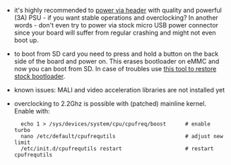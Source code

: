 - it's highly recommended to [power via header](https://forum.armbian.com/index.php?/topic/1095-miqi-is-a-35-single-board-computer-with-rockchip-rk3288/#comment-8338) with quality and powerful (3A) PSU - if you want stable operations and overclocking? In another words - don't even try to power via stock micro USB power connector since your board will suffer from regular crashing and might not even boot up.
- to boot from SD card you need to press and hold a button on the back side of the board and power on. This erases bootloader on eMMC and now you can boot from SD. In case of troubles use [this tool to restore stock bootloader](https://github.com/mqmaker/miqi-prebuilt).
- known issues: MALI and video acceleration libraries are not installed yet
- overclocking to 2.2Ghz is possible with (patched) mainline kernel. Enable with:

		echo 1 > /sys/devices/system/cpu/cpufreq/boost		# enable turbo
		nano /etc/default/cpufrequtils 						# adjust new limit
		/etc/init.d/cpufrequtils restart 					# restart cpufrequtils

